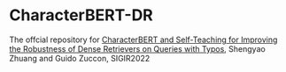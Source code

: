 # CharacterBERT-DR
The offcial repository for [CharacterBERT and Self-Teaching for Improving the Robustness of Dense Retrievers on Queries with Typos](https://arxiv.org/pdf/2204.00716.pdf), Shengyao Zhuang and Guido Zuccon, SIGIR2022
